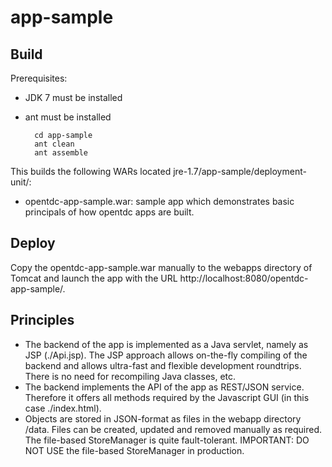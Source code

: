 # app-sample

## Build

Prerequisites:

* JDK 7 must be installed
* ant must be installed

		cd app-sample
		ant clean
		ant assemble


This builds the following WARs located jre-1.7/app-sample/deployment-unit/:

* opentdc-app-sample.war: sample app which demonstrates basic principals
  of how opentdc apps are built.


## Deploy

Copy the opentdc-app-sample.war manually to the webapps directory of Tomcat and launch
the app with the URL http://localhost:8080/opentdc-app-sample/.


## Principles

* The backend of the app is implemented as a Java servlet, namely as JSP
  (./Api.jsp). The JSP approach allows on-the-fly compiling of the backend and 
  allows ultra-fast and flexible development roundtrips. There is no need for 
  recompiling Java classes, etc.
* The backend implements the API of the app as REST/JSON service. Therefore it 
  offers all methods required by the Javascript GUI (in this case ./index.html).
* Objects are stored in JSON-format as files in the webapp directory /data. Files
  can be created, updated and removed manually as required. The file-based
  StoreManager is quite fault-tolerant. IMPORTANT: DO NOT USE the file-based 
  StoreManager in production.  
